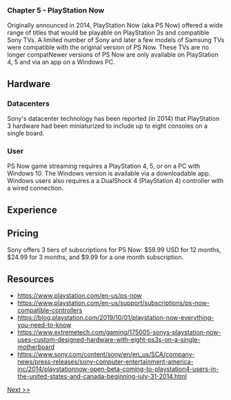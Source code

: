 ### Chapter 5 - PlayStation Now

Originally announced in 2014, PlayStation Now (aka PS Now) offered a wide range of titles that would be playable on PlayStation 3s and compatible Sony TVs. A limited number of Sony and later a few models of Samsung TVs were compatible with the original version of PS Now. These TVs are no longer compatNewer versions of PS Now are only available on PlayStation 4, 5 and via an app on a Windows PC.

## Hardware

### Datacenters

Sony's datacenter technology has been reported (in 2014) that PlayStation 3 hardware had been miniaturized to include up to eight consoles on a single board.

### User

PS Now game streaming requires a PlayStation 4, 5, or on a PC with Windows 10. The Windows version is available via a downloadable app. Windows users also requires a a DualShock 4 (PlayStation 4) controller with a wired connection.

## Experience

## Pricing

Sony offers 3 tiers of subscriptions for PS Now: $59.99 USD for 12 months, $24.99 for 3 months, and $9.99 for a one month subscription.

## Resources

* https://www.playstation.com/en-us/ps-now
* https://www.playstation.com/en-us/support/subscriptions/ps-now-compatible-controllers
* https://blog.playstation.com/2019/10/01/playstation-now-everything-you-need-to-know
* https://www.extremetech.com/gaming/175005-sonys-playstation-now-uses-custom-designed-hardware-with-eight-ps3s-on-a-single-motherboard
* https://www.sony.com/content/sony/en/en_us/SCA/company-news/press-releases/sony-computer-entertainment-america-inc/2014/playstationnow-open-beta-coming-to-playstation4-users-in-the-united-states-and-canada-beginning-july-31-2014.html

[Next >>](070-chapter-06.md)
